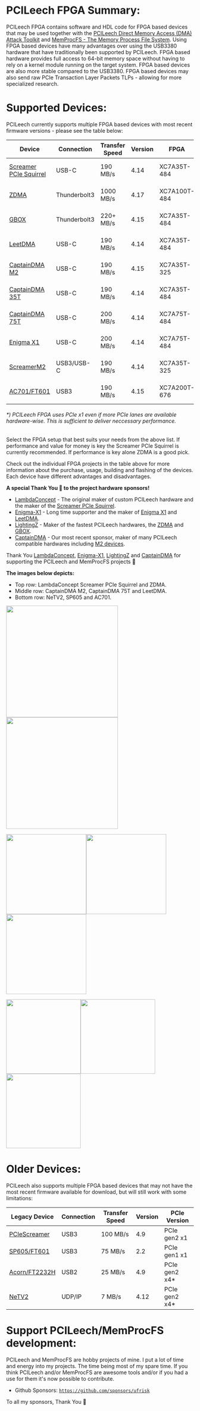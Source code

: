PCILeech FPGA Summary:
=================
PCILeech FPGA contains software and HDL code for FPGA based devices that may be used together with the [PCILeech Direct Memory Access (DMA) Attack Toolkit](https://github.com/ufrisk/pcileech/) and [MemProcFS - The Memory Process File System](https://github.com/ufrisk/MemProcFS/).
Using FPGA based devices have many advantages over using the USB3380 hardware that have traditionally been supported by PCILeech. 
FPGA based hardware provides full access to 64-bit memory space without having to rely on a kernel module running on the target system. 
FPGA based devices are also more stable compared to the USB3380. FPGA based devices may also send raw PCIe Transaction Layer Packets TLPs - allowing for more specialized research.



Supported Devices:
=================
PCILeech currently supports multiple FPGA based devices with most recent firmware versions - please see the table below:

| Device                                     | Connection   | Transfer Speed | Version | FPGA         | PCIe Version    | Project<br>Sponsor                   |
| ------------------------------------------ | ------------ | -------------- | --------| ------------ | --------------- | ------------------------------------ |
| [Screamer PCIe Squirrel](PCIeSquirrel)     | USB-C        | 190 MB/s       | 4.14    | XC7A35T-484  | PCIe gen2 x1    | [💖](https://shop.lambdaconcept.com) |
| [ZDMA](ZDMA)                               | Thunderbolt3 | 1000 MB/s      | 4.17    | XC7A100T-484 | PCIe gen2 x4    | [💖](https://lightingz.store/)       |
| [GBOX](GBOX)                               | Thunderbolt3 | 220+ MB/s      | 4.15    | XC7A35T-484  | PCIe gen2 x1-x4 | [💖](https://lightingz.store/)       |
| [LeetDMA](https://enigma-x1.com/)          | USB-C        | 190 MB/s       | 4.14    | XC7A35T-484  | PCIe gen2 x1    | [💖](https://enigma-x1.com/)         |
| [CaptainDMA M2](CaptainDMA)                | USB-C        | 190 MB/s       | 4.15    | XC7A35T-325  | PCIe gen2 x1-x4 | [💖](https://www.captaindma.com/)    |
| [CaptainDMA 35T](CaptainDMA)               | USB-C        | 190 MB/s       | 4.14    | XC7A35T-484  | PCIe gen2 x1    | [💖](https://www.captaindma.com/)    |
| [CaptainDMA 75T](CaptainDMA)               | USB-C        | 200 MB/s       | 4.14    | XC7A75T-484  | PCIe gen2 x1    | [💖](https://www.captaindma.com/)    |
| [Enigma X1](EnigmaX1)                      | USB-C        | 200 MB/s       | 4.14    | XC7A75T-484  | PCIe gen2 x1    | [💖](https://enigma-x1.com/)         |
| [ScreamerM2](ScreamerM2)                   | USB3/USB-C   | 190 MB/s       | 4.14    | XC7A35T-325  | PCIe gen2 x4*   | [💖](https://shop.lambdaconcept.com) |
| [AC701/FT601](ac701_ft601)                 | USB3         | 190 MB/s       | 4.15    | XC7A200T-676 | PCIe gen2 x4    |                                      |

###### *) PCILeech FPGA uses PCIe x1 even if more PCIe lanes are available hardware-wise. This is sufficient to deliver neccessary performance.

Select the FPGA setup that best suits your needs from the above list. If performance and value for money is key the Screamer PCIe Squirrel is currently recommended. If performance is key alone ZDMA is a good pick.

Check out the individual FPGA projects in the table above for more information about the purchase, usage, building and flashing of the devices. Each device have different advantages and disadvantages.

**A special Thank You 💖 to the project hardware sponsors!**
* [LambdaConcept](https://shop.lambdaconcept.com) - The original maker of custom PCILeech hardware and the maker of the [Screamer PCIe Squirrel](PCIeSquirrel).
* [Enigma-X1](https://enigma-x1.com/) - Long time supporter and the maker of [Enigma X1](EnigmaX1) and [LeetDMA](https://enigma-x1.com/).
* [LightingZ](https://lightingz.store/) - Maker of the fastest PCILeech hardwares, the [ZDMA](ZDMA) and [GBOX](GBOX).
* [CaptainDMA](https://captaindma.com/) - Our most recent sponsor, maker of many PCILeech compatible hardwares including [M2 devices](https://captaindma.com/product/captain-dma-m-2/).

Thank You [LambdaConcept](https://shop.lambdaconcept.com),  [Enigma-X1](https://enigma-x1.com/), [LightingZ](https://lightingz.store/) and [CaptainDMA](https://captaindma.com/) for supporting the PCILeech and MemProcFS projects 💖

**The images below depicts:**
* Top row: LambdaConcept Screamer PCIe Squirrel and ZDMA.
* Middle row: CaptainDMA M2, CaptainDMA 75T and LeetDMA.
* Bottom row: NeTV2, SP605 and AC701.


<img src="https://gist.githubusercontent.com/ufrisk/c5ba7b360335a13bbac2515e5e7bb9d7/raw/19ae5834c61f267bfe440cb2a3b2894633078d0a/sqr-1.jpg" height="300"/><img src="https://gist.githubusercontent.com/ufrisk/c5ba7b360335a13bbac2515e5e7bb9d7/raw/65984ae014a8caa659c2e297dbb77c6c67c0889a/zdma-250.jpg" height="300"/>

<img src="https://gist.githubusercontent.com/ufrisk/c5ba7b360335a13bbac2515e5e7bb9d7/raw/91288318c4824ba73a25bb1320b7b970dab9a243/captaindma_m2_2.png" height="215"/><img src="https://gist.githubusercontent.com/ufrisk/c5ba7b360335a13bbac2515e5e7bb9d7/raw/91288318c4824ba73a25bb1320b7b970dab9a243/captaindma_75t.png" height="215"/><img src="https://gist.githubusercontent.com/ufrisk/c5ba7b360335a13bbac2515e5e7bb9d7/raw/5d214db54bcba428690007d8705ed6b4012b15d5/leet-1.jpg" height="215"/>

<img src="https://gist.githubusercontent.com/ufrisk/c5ba7b360335a13bbac2515e5e7bb9d7/raw/2032adf8761dfdfc8bad86b08c2385b2497070be/_gh_netv2_1.jpg" height="200"/><img src="https://gist.githubusercontent.com/ufrisk/c5ba7b360335a13bbac2515e5e7bb9d7/raw/66612319445e565edd215d6a1d9f4d84f1e845e7/_gh_sp605_front_x200.jpg" height="200"/><img src="https://gist.githubusercontent.com/ufrisk/c5ba7b360335a13bbac2515e5e7bb9d7/raw/66612319445e565edd215d6a1d9f4d84f1e845e7/_gh_ac701_front_x200.jpg" height="200"/>



Older Devices:
==============

PCILeech also supports multiple FPGA based devices that may not have the most recent firmware available for download, but will still work with some limitations:

| Legacy Device                          | Connection  | Transfer Speed | Version | PCIe Version  |
| -------------------------------------- | ----------- | -------------- | ------- | ------------- |
| [PCIeScreamer](pciescreamer)           | USB3        | 100 MB/s       | 4.9     | PCIe gen2 x1  |
| [SP605/FT601](sp605_ft601)             | USB3        | 75 MB/s        | 2.2     | PCIe gen1 x1  |
| [Acorn/FT2232H](acorn_ft2232h)         | USB2        | 25 MB/s        | 4.9     | PCIe gen2 x4* |
| [NeTV2](NeTV2)                         | UDP/IP      | 7 MB/s         | 4.12    | PCIe gen2 x4* |



Support PCILeech/MemProcFS development:
=======================================
PCILeech and MemProcFS are hobby projects of mine. I put a lot of time and energy into my projects. The time being most of my spare time. If you think PCILeech and/or MemProcFS are awesome tools and/or if you had a use for them it's now possible to contribute.

 - Github Sponsors: [`https://github.com/sponsors/ufrisk`](https://github.com/sponsors/ufrisk)
 
To all my sponsors, Thank You :sparkling_heart:

